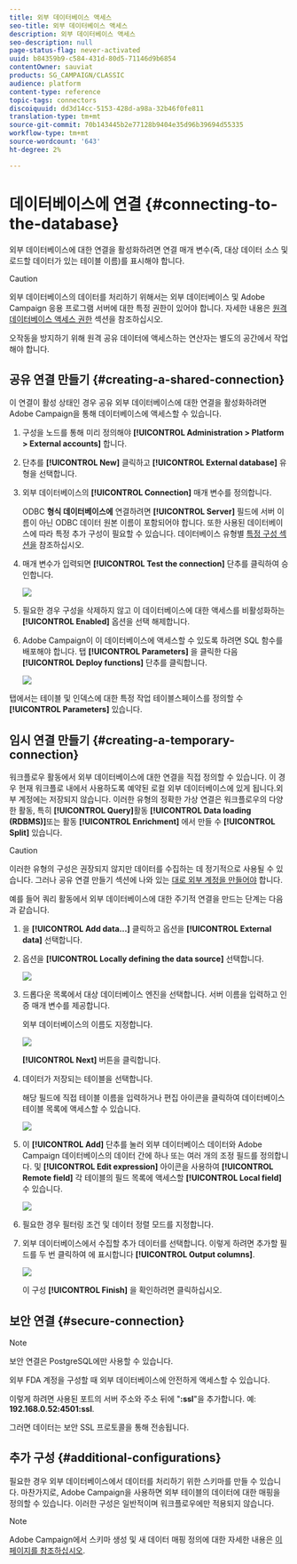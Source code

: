 ```yaml
---
title: 외부 데이터베이스 액세스
seo-title: 외부 데이터베이스 액세스
description: 외부 데이터베이스 액세스
seo-description: null
page-status-flag: never-activated
uuid: b84359b9-c584-431d-80d5-71146d9b6854
contentOwner: sauviat
products: SG_CAMPAIGN/CLASSIC
audience: platform
content-type: reference
topic-tags: connectors
discoiquuid: dd3d14cc-5153-428d-a98a-32b46f0fe811
translation-type: tm+mt
source-git-commit: 70b143445b2e77128b9404e35d96b39694d55335
workflow-type: tm+mt
source-wordcount: '643'
ht-degree: 2%

---
```



# 데이터베이스에 연결 {#connecting-to-the-database}

외부 데이터베이스에 대한 연결을 활성화하려면 연결 매개 변수(즉, 대상 데이터 소스 및 로드할 데이터가 있는 테이블 이름)를 표시해야 합니다.

>[!CAUTION]
>
>외부 데이터베이스의 데이터를 처리하기 위해서는 외부 데이터베이스 및 Adobe Campaign 응용 프로그램 서버에 대한 특정 권한이 있어야 합니다. 자세한 내용은 [원격 데이터베이스 액세스 권한](../../platform/using/remote-database-access-rights.md) 섹션을 참조하십시오.
>
>오작동을 방지하기 위해 원격 공유 데이터에 액세스하는 연산자는 별도의 공간에서 작업해야 합니다.

## 공유 연결 만들기 {#creating-a-shared-connection}

이 연결이 활성 상태인 경우 공유 외부 데이터베이스에 대한 연결을 활성화하려면 Adobe Campaign을 통해 데이터베이스에 액세스할 수 있습니다.

1. 구성을 노드를 통해 미리 정의해야 **[!UICONTROL Administration > Platform > External accounts]** 합니다.
1. 단추를 **[!UICONTROL New]** 클릭하고 **[!UICONTROL External database]** 유형을 선택합니다.
1. 외부 데이터베이스의 **[!UICONTROL Connection]** 매개 변수를 정의합니다.

   ODBC **형식 데이터베이스에** 연결하려면 **[!UICONTROL Server]** 필드에 서버 이름이 아닌 ODBC 데이터 원본 이름이 포함되어야 합니다. 또한 사용된 데이터베이스에 따라 특정 추가 구성이 필요할 수 있습니다. 데이터베이스 유형별 [특정 구성 섹션을](../../platform/using/specific-configuration-database.md) 참조하십시오.

1. 매개 변수가 입력되면 **[!UICONTROL Test the connection]** 단추를 클릭하여 승인합니다.

   ![](assets/wf-external-account-create.png)

1. 필요한 경우 구성을 삭제하지 않고 이 데이터베이스에 대한 액세스를 비활성화하는 **[!UICONTROL Enabled]** 옵션을 선택 해제합니다.
1. Adobe Campaign이 이 데이터베이스에 액세스할 수 있도록 하려면 SQL 함수를 배포해야 합니다. 탭 **[!UICONTROL Parameters]** 을 클릭한 다음 **[!UICONTROL Deploy functions]** 단추를 클릭합니다.

   ![](assets/wf-external-account-functions.png)

탭에서는 테이블 및 인덱스에 대한 특정 작업 테이블스페이스를 정의할 수 **[!UICONTROL Parameters]** 있습니다.

## 임시 연결 만들기 {#creating-a-temporary-connection}

워크플로우 활동에서 외부 데이터베이스에 대한 연결을 직접 정의할 수 있습니다. 이 경우 현재 워크플로 내에서 사용하도록 예약된 로컬 외부 데이터베이스에 있게 됩니다.외부 계정에는 저장되지 않습니다. 이러한 유형의 정확한 가상 연결은 워크플로우의 다양한 활동, 특히 **[!UICONTROL Query]**&#x200B;활동 **[!UICONTROL Data loading (RDBMS)]**&#x200B;또는 활동 **[!UICONTROL Enrichment]** 에서 만들 수 **[!UICONTROL Split]** 있습니다.

>[!CAUTION]
>
>이러한 유형의 구성은 권장되지 않지만 데이터를 수집하는 데 정기적으로 사용될 수 있습니다. 그러나 공유 연결 만들기 섹션에 나와 있는 [대로 외부 계정을 만들어야](#creating-a-shared-connection) 합니다.

예를 들어 쿼리 활동에서 외부 데이터베이스에 대한 주기적 연결을 만드는 단계는 다음과 같습니다.

1. 을 **[!UICONTROL Add data...]** 클릭하고 옵션을 **[!UICONTROL External data]** 선택합니다.
1. 옵션을 **[!UICONTROL Locally defining the data source]** 선택합니다.

   ![](assets/wf_add_data_local_external_data.png)

1. 드롭다운 목록에서 대상 데이터베이스 엔진을 선택합니다. 서버 이름을 입력하고 인증 매개 변수를 제공합니다.

   외부 데이터베이스의 이름도 지정합니다.

   ![](assets/wf_add_data_local_external_data_param.png)

   **[!UICONTROL Next]** 버튼을 클릭합니다.

1. 데이터가 저장되는 테이블을 선택합니다.

   해당 필드에 직접 테이블 이름을 입력하거나 편집 아이콘을 클릭하여 데이터베이스 테이블 목록에 액세스할 수 있습니다.

   ![](assets/wf_add_data_local_external_data_select_table.png)

1. 이 **[!UICONTROL Add]** 단추를 눌러 외부 데이터베이스 데이터와 Adobe Campaign 데이터베이스의 데이터 간에 하나 또는 여러 개의 조정 필드를 정의합니다. 및 **[!UICONTROL Edit expression]** 아이콘을 사용하여 **[!UICONTROL Remote field]** 각 테이블의 필드 목록에 액세스할 **[!UICONTROL Local field]** 수 있습니다.

   ![](assets/wf_add_data_local_external_data_join.png)

1. 필요한 경우 필터링 조건 및 데이터 정렬 모드를 지정합니다.
1. 외부 데이터베이스에서 수집할 추가 데이터를 선택합니다. 이렇게 하려면 추가할 필드를 두 번 클릭하여 에 표시합니다 **[!UICONTROL Output columns]**.

   ![](assets/wf_add_data_local_external_data_select.png)

   이 구성 **[!UICONTROL Finish]** 을 확인하려면 클릭하십시오.

## 보안 연결 {#secure-connection}

>[!NOTE]
>
>보안 연결은 PostgreSQL에만 사용할 수 있습니다.

외부 FDA 계정을 구성할 때 외부 데이터베이스에 안전하게 액세스할 수 있습니다.

이렇게 하려면 사용된 포트의 서버 주소와 주소 뒤에 &quot;**:ssl**&quot;을 추가합니다. 예: **192.168.0.52:4501:ssl**.

그러면 데이터는 보안 SSL 프로토콜을 통해 전송됩니다.

## 추가 구성 {#additional-configurations}

필요한 경우 외부 데이터베이스에서 데이터를 처리하기 위한 스키마를 만들 수 있습니다. 마찬가지로, Adobe Campaign을 사용하면 외부 테이블의 데이터에 대한 매핑을 정의할 수 있습니다. 이러한 구성은 일반적이며 워크플로우에만 적용되지 않습니다.

>[!NOTE]
>
>Adobe Campaign에서 스키마 생성 및 새 데이터 매핑 정의에 대한 자세한 내용은 [이 페이지를 참조하십시오](../../configuration/using/about-schema-edition.md).